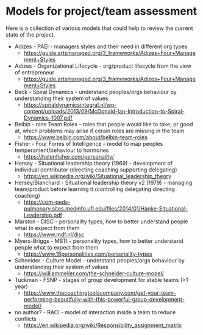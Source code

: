 
# Models for project/team assessment

Here is a collection of various models that could help to review the current state of the project. 


* Adizes - PAEI - managers styles and their need in different org types
  * https://guide.artsmanaged.org/3_frameworks/Adizes+Four+Management+Styles
* Adizes - Organizational Lifecycle - org/product lifecycle from the view of entrepreneur
  * https://guide.artsmanaged.org/3_frameworks/Adizes+Four+Management+Styles
* Beck - Spiral Dynamics - understand peoples/orgs behaviour by understanding their system of values
  * https://spiraldynamicsintegral.nl/wp-content/uploads/2013/09/McDonald-Ian-Introduction-to-Spiral-Dynamics-1007.pdf
* Belbin - nine Team Roles - roles that people would like to take, or good at, which problems may arise if cerain roles are missing in the team
  * https://www.belbin.com/about/belbin-team-roles
* Fisher - Four Forms of Intelligence - model to map peoples temperament/behaviour to hormones
  * https://helenfisher.com/personality/
* Hersey - Situational leadership theory (1969) - development of individual contributor (directing coaching supporting delegating)
  * https://en.wikipedia.org/wiki/Situational_leadership_theory
* Hersey/Blanchard - Situational leadership theory v2 (1979) - managing team/product before learning it (controlling delegating directing coaching)
  * https://com-peds-pulmonary.sites.medinfo.ufl.edu/files/2014/01/Hanke-Situational-Leadership.pdf
* Marston - DISC - personality types, how to better understand people what to expect from them
  * https://www.mdf.nl/disc
* Myers-Briggs - MBTI - personality types, how to better understand people what to expect from them
  * https://www.16personalities.com/personality-types
* Schneider - Culture Model - understand peoples/orgs behaviour by understanding their system of values
  * https://williammeller.com/the-schneider-culture-model/
* Tuckman - FSNP - stages of group development for stable teams (>1 year)
  * https://www.thecoachingtoolscompany.com/get-your-team-performing-beautifully-with-this-powerful-group-development-model/
* no author? - RACI - model of interaction inside a team to reduce conflicts
  * https://en.wikipedia.org/wiki/Responsibility_assignment_matrix

